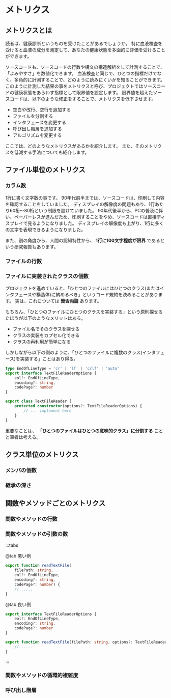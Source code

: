 # メトリクス

## メトリクスとは

読者は、健康診断というものを受けたことがあるでしょうか。
特に血液検査を受けると血液の成分を測定して、あなたの健康状態を多面的に評価を受けることができます。

ソースコードも、ソースコードの行数や構文の構造解析をして計測することで、「よみやすさ」を数値化できます。
血液検査と同じで、ひとつの指標だけでなく、多角的に計測することで、どのように読みにくいかを知ることができます。
このように計測した結果の事をメトリクスと呼び、プロジェクトではソースコードの健康状態をあらわす指標として限界値を設定します。
限界値を超えたソースコードは、以下のような修正をすることで、メトリクスを低下させます。

* 空白や改行、空行を追加する
* ファイルを分割する
* インタフェースを変更する
* 呼び出し階層を追加する
* アルゴリズムを変更する

ここでは、どのようなメトリクスがあるかを紹介します。
また、そのメトリクスを低減する手法についても紹介します。

## <i class="fa-solid fa-file blue-text"></i> ファイル単位のメトリクス

### カラム数

1行に書く文字数の事です。
90年代前半までは、ソースコードは、印刷して内容を確認することをしていました。
ディスプレイの解像度の問題もあり、1行あたり60桁～80桁という制限を設けていました。
90年代後半から、PCの普及に伴い、ペーパーレスが進んだため、印刷することをやめ、ソースコードは直接ディスプレイで見るようになりました。
ディスプレイの解像度も上がり、1行に多くの文字を表現できるようになりました。

また、別の角度から、人間の認知特性から、 **1行に100文字程度が限界** であるという研究報告もあります。

### ファイルの行数

### ファイルに実装されたクラスの個数

プロジェクトを進めていると、「ひとつのファイルにはひとつのクラス(またはインタフェースや構造体)に納めるべき」というコード規約を決めることがあります。
実は、これについては **賛否両論** あります。

もちろん、「ひとつのファイルにひとつのクラスを実装する」という原則探せるたほうが以下のようなメリットはある。

* ファイル名でそのクラスを探せる
* クラスの実装をカプセル化できる
* クラスの再利用が簡単になる

しかしながら以下の例のように、「ひとつのファイルに複数のクラス(インタフェース)を実装する」ことはあり得る。

```typescript
type EndOfLineType = 'cr' | 'lf' | 'crlf' | 'auto'
export interface TextFileReaderOptions {
    eol?: EndOfLineType,
    encoding?: string,
    codePage?: number
}

export class TextFileReader {
    protected constructor(options?: TextFileReaderOptions) {
        // ... implement here
    }
}
```

重要なことは、 **「ひとつのファイルはひとつの意味的クラス」に分割する** ことと筆者は考える。

## <i class="fa-solid fa-cubes blue-text"></i> クラス単位のメトリクス

### メンバの個数

### 継承の深さ

## <i class="fa-solid fa-person-running blue-text"></i> 関数やメソッドごとのメトリクス

### 関数やメソッドの行数

### 関数やメソッドの引数の数

:::tabs

@tab 悪い例

```typescript
export function readTextFile(
    filePath: string,
    eol?: EndOfLineType,
    encoding?: string,
    codePage?: number) {
    // .....
}
```

@tab 良い例

```typescript
export interface TextFileReaderOptions {
    eol?: EndOfLineType,
    encoding?: string,
    codePage?: number
}

export function readTextFile(filePath: string, options?: TextFileReaderOptions) {
    // .....
}
```
:::

### 関数やメソッドの循環的複雑度

### 呼び出し階層
